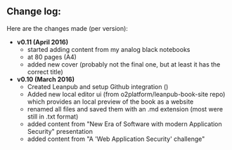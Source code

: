 ## Change log:

Here are the changes made (per version):

* **v0.11 (April 2016)**
  * started adding content from my analog black notebooks
  * at 80 pages (A4)
  * added new cover (probably not the final one, but at least it has the correct title)
* **v0.10 (March 2016)**
  * Created Leanpub and setup Github integration ()
  * Added new local editor ui (from o2platform/leanpub-book-site repo) which provides an local preview of the book as a website
  * renamed all files and saved them with an .md extension (most were still in .txt format)
  * added content from "New Era of Software with modern Application Security" presentation
  * added content from "A 'Web Application Security' challenge"
